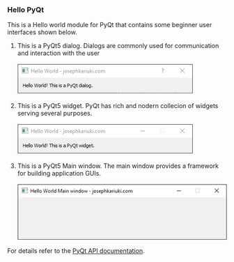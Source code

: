 ### Hello PyQt
This is a Hello world module for PyQt that contains some beginner user interfaces shown below.

1. This is a PyQt5 dialog. Dialogs are commonly used for communication and interaction with the user <br /><br /> ![Hello world dialog](../images/hello_world_dialog.png)<br /><br />
2. This is a PyQt5 widget. PyQt has rich and nodern collecion of widgets serving several purposes. <br /><br /> ![Hello world widget](../images/hello_world_widget.png)<br /><br />
3. This is a PyQt5 Main window. The main window provides a framework for building application GUIs. <br /><br /> ![Hello world main window](../images/hello_world_main_window.png)

For details refer to the [PyQt  API documentation](https://doc.qt.io/qtforpython-5/api.html).